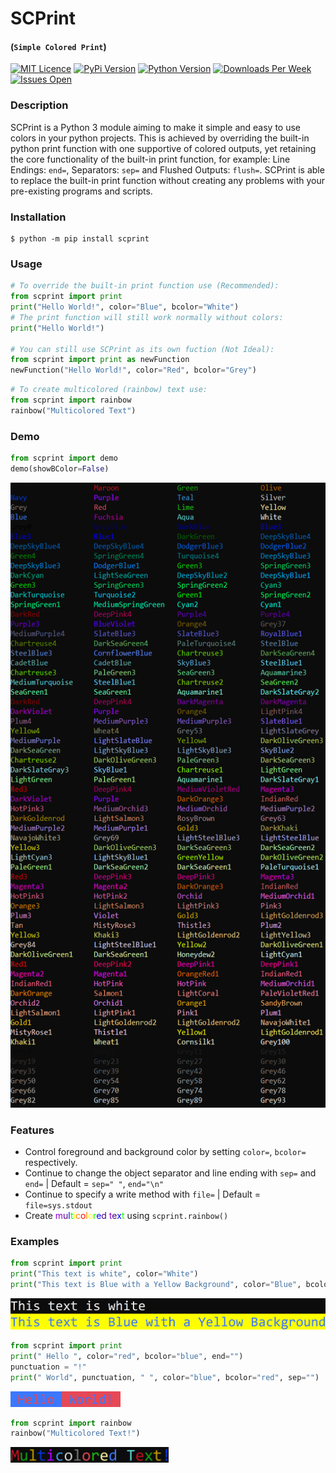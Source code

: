# **SCPrint**
#### (`Simple Colored Print`)

[![MIT Licence](https://img.shields.io/github/license/DanGill/scprint)](https://github.com/DanGill/scprint/blob/master/LICENSE) [![PyPi Version](https://img.shields.io/pypi/v/scprint)](https://pypi.org/project/scprint/) [![Python Version](https://img.shields.io/pypi/pyversions/scprint)](https://pypi.org/project/scprint/) [![Downloads Per Week](https://img.shields.io/pypi/dw/scprint)](https://pypi.org/project/scprint/) [![Issues Open](https://img.shields.io/github/issues/DanGill/scprint)](https://github.com/DanGill/scprint/issues)




### Description
SCPrint is a Python 3 module aiming to make it simple and easy to use colors in your python projects. This is achieved by overriding the built-in python print function with one supportive of colored outputs, yet retaining the core functionality of the built-in print function, for example: Line Endings: `end=`, Separators: `sep=` and Flushed Outputs: `flush=`. SCPrint is able to replace the built-in print function without creating any problems with your pre-existing programs and scripts.

### Installation
```
$ python -m pip install scprint
```

### Usage

```python
# To override the built-in print function use (Recommended):
from scprint import print
print("Hello World!", color="Blue", bcolor="White")
# The print function will still work normally without colors:
print("Hello World!")

# You can still use SCPrint as its own fuction (Not Ideal):
from scprint import print as newFunction
newFunction("Hello World!", color="Red", bcolor="Grey")
```

```python
# To create multicolored (rainbow) text use:
from scprint import rainbow
rainbow("Multicolored Text")
```

### Demo
```python
from scprint import demo
demo(showBColor=False)
```
<img src="https://raw.githubusercontent.com/DanGill/scprint/master/media/005.png" alt="stdout" title="stdout" height="1000px" />

### Features
- Control foreground and background color by setting `color=`, `bcolor=` respectively.
- Continue to change the object separator and line ending with `sep=` and `end=` \| Default = `sep=" "`, `end="\n"`
- Continue to specify a write method with `file=` \| Default = `file=sys.stdout`
- Create <span style="color:#9400D3">m</span><span style="color:#4B0082">u</span><span style="color:#0000FF">l</span><span style="color:#00FF00">t</span><span style="color:#FFFF00">i</span><span style="color:#FF7F00">c</span><span style="color:#FF0000">o</span><span style="color:#FF7F00">l</span><span style="color:#FFFF00">o</span><span style="color:#00FF00">r</span><span style="color:#0000FF">e</span><span style="color:#4B0082">d</span> <span style="color:#9400D3">t</span><span style="color:#4B0082">e</span><span style="color:#0000FF">x</span><span style="color:#00FF00">t</span> using `scprint.rainbow()`

### Examples
```python
from scprint import print
print("This text is white", color="White")
print("This text is Blue with a Yellow Background", color="Blue", bcolor="Yellow1")
```
<img src="https://raw.githubusercontent.com/DanGill/scprint/master/media/008.png" alt="stdout" title="stdout" height="50px" />

```python
from scprint import print
print(" Hello ", color="red", bcolor="blue", end="")
punctuation = "!"
print(" World", punctuation, " ", color="blue", bcolor="red", sep="")
```
<img src="https://raw.githubusercontent.com/DanGill/scprint/master/media/009.png" alt="stdout" title="stdout" height="25px" />

```python
from scprint import rainbow
rainbow("Multicolored Text!")
```
<img src="https://raw.githubusercontent.com/DanGill/scprint/master/media/010.png" alt="stdout" title="stdout" height="25px" />
